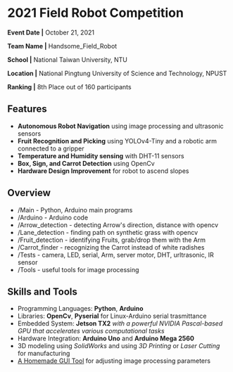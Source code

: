# 2021 Field Robot Competition

**Event Date |** October 21, 2021

**Team Name |** Handsome_Field_Robot

**School |** National Taiwan University, NTU



**Location |** National Pingtung University of Science and Technology, NPUST

**Ranking |** 8th Place out of 160 participants 


## Features

-	**Autonomous Robot Navigation** using image processing and ultrasonic sensors
- **Fruit Recognition and Picking** using YOLOv4-Tiny and a robotic arm connected to a gripper
- **Temperature and Humidity sensing** with DHT-11 sensors
- **Box, Sign, and Carrot Detection** using OpenCv 
- **Hardware Design Improvement** for robot to ascend slopes


## Overview

+ /Main - Python, Arduino main programs
+ /Arduino - Arduino code
+ /Arrow_detection - detecting Arrow's direction, distance with opencv
+ /Lane_detection - finding path on synthetic grass with opencv
+ /Fruit_detection - identifying Fruits, grab/drop them with the Arm
+ /Carrot_finder - recognizing the Carrot instead of white radishes
+ /Tests - camera, LED, serial, Arm, server motor, DHT, urltrasonic, IR sensor
+ /Tools - useful tools for image processing 


## Skills and Tools

+ Programming Languages: **Python**, **Arduino**
+ Libraries: **OpenCv**, **Pyserial** for Linux-Arduino serial trasmittance
+ Embedded System: **Jetson TX2** *with a powerful NVIDIA Pascal-based GPU that accelerates various computational tasks*
+ Hardware Integration: **Arduino Uno** and **Arduino Mega 2560**
+ 3D modeling using *SolidWorks* and using *3D Printing* or *Laser Cutting* for manufacturing
+ [A Homemade GUI Tool](https://github.com/berlin0308/PORTFOLIO/tree/main/Qt/Pixel_Palette)
 for adjusting image processing parameters
